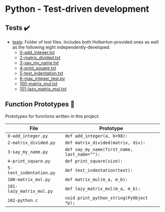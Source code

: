 # Python - Test-driven development

## Tests :heavy_check_mark:

* [tests](./tests): Folder of test files. Includes both Holberton-provided ones as well as the following eight independently-developed:
  * [0-add_integer.txt](./tests/0-add_integer.txt)
  * [2-matrix_divided.txt](./tests/2-matrix_divided.txt)
  * [3-say_my_name.txt](./tests/3-say_my_name.txt)
  * [4-print_square.txt](./tests/4-print_square.txt)
  * [5-text_indentation.txt](./tests/text_indentation.txt)
  * [6-max_integer_test.py](./tests/6-max_integer_test.py)
  * [100-matrix_mul.txt](./tests/100-matrix_mul.txt)
  * [101-lazy_matrix_mul.txt](./tests/101-lazy_matrix_mul.txt)

## Function Prototypes :floppy_disk:

Prototypes for functions written in this project:

| File                     | Prototype                                    |
| ------------------------ | -------------------------------------------- |
| `0-add_integer.py`       | `def add_integer(a, b=98):`                  |
| `2-matrix_divided.py`    | `def matrix_divided(matrix, div):`           |
| `3-say_my_name.py`       | `def say_my_name(first_name, last_name=""):` |
| `4-print_square.py`      | `def print_square(size):`                    |
| `5-text_indentation.py`  | `def text_indentation(text):`                |
| `100-matrix_mul.py`      | `def matrix_mul(m_a, m_b):`                  |
| `101-lazy_matrix_mul.py` | `def lazy_matrix_mul(m_a, m_b):`             |
| `102-python.c`           | `void print_python_string(PyObject *p);`     |

